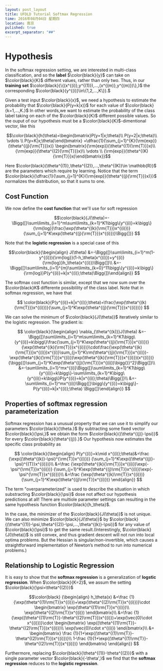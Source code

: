 ```yaml
---
layout: post_layout
title: UFDLD Tutorial Softmax Regression
time: 2016年08月04日 星期四
location: 南京
pulished: true
excerpt_separator: "##"
---
```


# Hypothesis

In the softmax regression setting, we are interested in multi-class classification, and so the **label** $\color{black}{y}$ can take on $\color{black}{K}$ different values, rather than only two. Thus, in our **training set** $\color{black}{\{(x^{(i)},y^{(1)}),...,(x^{(m)},y^{(m)})\},}$ the corresponding $\color{black}{y^{(i)}\in\{1,2,...,K\}}.$

Given a test input $\color{black}{x}$, we need a hypothesis to estimate the probability that 
$\color{black}{P(y=k|x)}$ for each value of $\color{black}{k=1,...,K.}$ In other words,we want to estimate the probability of the class label taking on each of the $\color{black}{K}$ different possible values. So the ouput of our hypothesis must be a $\color{black}{K}$-dimentional vector, like this

$$\color{black}{h(\theta)=\begin{bmatrix}P(y=1|x;\theta)\\
                           P(y=2|x;\theta)\\
                           \vdots         \\
                           P(y=K|x;\theta)\end{bmatrix}
           =\dfrac{1}{\sum_{j=1}^{K}{\rm{exp}}(\theta^{(j){\rm{T}}}x)}
            \begin{bmatrix}{\rm{exp}}(\theta^{(1){\rm{T}}}x)\\
                           {\rm{exp}}(\theta^{(2){\rm{T}}}x)\\
                           \vdots         \\
                           {\rm{exp}}(\theta^{(K){\rm{T}}}x)\end{bmatrix}}$$

Here $\color{black}{\theta^{(1)},\theta^{(2)},...,\theta^{(K)}\in \mathbb{R}}$ are the parameters which require by learning. Notice that the term  $\color{black}{\dfrac{1}{\sum_{j=1}^{K}{\rm{exp}}(\theta^{(j){\rm{T}}}x)}}$ normalizes the distribution, so that it sums to one.


## Cost Function

We now define the **cost function** that we'll use for soft regression

$$\color{black}{J(\theta)=-\Bigg{[}\sum\limits_{i=1}^m\sum\limits_{k=1}^K1\bigg\{y^{(i)}=k\bigg\}{\rm{log}}\frac{\exp(\theta^{(k){\rm{T}}}x^{(i)})}{\sum_{j=1}^K\exp(\theta^{(j){\rm{T}}}x^{(i)})}\Bigg{]}}
$$

Note that the **logistic regression** is a special case of this

$$\color{black}{\begin{align}
J(\theta)
&=-\Bigg{[}\sum\limits_{i=1}^m(1-y^{(i)}){\rm{log}}(1-h_\theta(x^{(i)})+y^{(i)}{\rm{log}}h_\theta(x^{(i)})\Bigg{]}\\
&=-\Bigg{[}\sum\limits_{i=1}^{m}\sum\limits_{k=0}^11\bigg\{y^{(i)}=k\bigg\}{\rm{log}}P(y^{(i)}=k|x^{(i)};\theta)\Bigg{]}\end{align}}
$$


The softmax cost function is similar, except that we now sum over the $\color{black}K$ differente possiblility of the class label. Note that in softmax regression, we have that

$$
\color{black}{P(y^{(i)}=k|x^{(i)};\theta)=\frac{\exp(\theta^{(k){\rm{T}}}x^{(i)})}{\sum_{j=1}^K\exp(\theta^{(j){\rm{T}}}x^{(i)})}}
$$

We can solve the minimum of $\color{black}{J(\theta)}$ iteratively similar to the logistic regression. The gradient is:

$$
\color{black}{\begin{align}
\nabla_{\theta^{(k)}}J(\theta)
&=-\Bigg{[}\sum\limits_{i=1}^m\sum\limits_{k=1}^K1\bigg\{y^{(i)}=k\bigg\}\frac{\sum_{j=1}^K\exp(\theta^{(j){\rm{T}}}x^{(i)})}{\exp(\theta^{(k){\rm{T}}}x^{(i)})}\cdot\frac{\exp(\theta^{(k){\rm{T}}}x^{(i)})x^{(i)}\sum_{j=1}^K\rm(\theta^{(j){\rm{T}}}x^{(i)})-\exp(\theta^{(k){\rm{T}}}x^{(i)})\exp(\theta^{(k){\rm{T}}}x^{(i)})(x^{(i)})}{\bigg{(}\sum_{j=1}^K\exp(\theta^{(j){\rm{T}}}x^{(i)})\bigg{)}^2}\Bigg{]}\\
&=-\sum\limits_{i=1}^mx^{(i)}\Bigg{[}\sum\limits_{k=1}^K1\bigg\{y^{(i)}=k\bigg\}-\sum\limits_{k=1}^K\bigg\{y^{(i)}=k\bigg\}P(y^{(i)}=k|x^{(i)};\theta)\Bigg{]}\\
&=-\sum\limits_{i=1}^mx^{(i)}\Bigg{[}\bigg\{y^{(i)}=k\bigg\}-P(y^{(i)}=k|x^{(i)};\theta)
\Bigg{]}\end{align}}
$$

## Properties of softmax regression parameterization

Softmax regression has a unusual property that we can use it to simplify our parameters $\color{black}{\theta.}$ By subtracting some fixed vector $\color{black}{\psi,}$ we obtain the form $\color{black}{(\theta^{(j)}-\psi)}$ for every $\color{black}{\theta^{(j)}.}$ Our hypothesis now estimates the specific class probability as

$$
\color{black}{\begin{align}
P(y^{(i)}=k\mid x^{(i)};\theta)&=\frac
{\exp((\theta^{(k)}-\psi)^{\rm{T}}x^{(i)})}
{\sum_{j=1}^K\exp((\theta^{(j)}-\psi)^{(T)}x^{(i)})}\\
&=\frac
{\exp(\theta^{(k){\rm{T}}}x^{(i)})\exp(-\psi^{\rm{T}}x^{(i)})}
{\sum_{j=1}^K\exp(\theta^{(j)\rm{T}}x^{(i)})\exp(-\psi^{\rm{T}}x^{(i)})}\\
&=\frac
{\exp(\theta^{(k)\rm{T}}x^{(i)})}{\sum_{j=1}^K\exp(\theta^{(j)\rm{T}}x^{(i)})}
\end{align}}
$$   

The term "overparameterized" is used to describe the situation in which substracting
$\color{black}{\psi}$ dose not affect our hypothesis predictions at all! There are multiole parameter settings can resulting in the same hypothesis function 
$\color{black}{h_\theta}$.

In the case, the minimizer of the $\color{black}{J(\theta)}$ is not unique. We can also minimize $\color{black}{J(\theta)}$ by 
$\color{black}{(\theta^{(1)}-\psi,\theta^{(2)}-\psi,...,\theta^{(k)}-\psi)}$ for any value of $\color{black}{\psi}$ to get the same result.(Interestingly, 
$\color{black}{J(\theta)}$ is still convex, and thus gradient descent will not run into local optima problems. But the Hessian is singular/non-invertible, which causes a straightforward implementation of Newton’s method to run into numerical problems.)

## Relationship to Logistic Regression

It is easy to show that the **softmax regression** is a generalization of **logstic regression**. When $\color{black}{K=2}$, we assum the setting
$\color{black}{\psi=\theta^{(2)}}$ 

$$\color{black}
{\begin{align}
h_\theta(x)
&=\frac
{1}{\exp(\theta^{(1)\rm{T}}x^{(i)})+\exp(\theta^{(2)\rm{T}}x^{(i)})}\cdot
\begin{bmatrix}
\exp(\theta^{(1)\rm{T}}x^{(i)})\\
\exp(\theta^{(2)\rm{T}}x^{(i)})
\end{bmatrix}\\
&=\frac
{1}{\exp((\theta^{(1)\rm{T}}-\theta^{(2)\rm{T}})x^{(i)})+\exp(\vec{0}\cdot x^{(i)})}\cdot
\begin{bmatrix}
\exp((\theta^{(1)\rm{T}}-\theta^{(2)\rm{T}})x^{(i)})\\
\exp(\vec{0}\cdot x^{(i)})
\end{bmatrix}\\
&=
\begin{bmatrix}
\frac
{1}{1+\exp((\theta^{(1)\rm{T}}-\theta^{(2)\rm{T}})x^{(i)})}\\
1-\frac
{1}{1+\exp((\theta^{(1)\rm{T}}-\theta^{(2)\rm{T}})x^{(i)})}
\end{bmatrix}
\end{align}}
$$

Furthermore, replacing $\color{black}{\theta^{(1)}-\theta^{(2)}}$ with a single parameter vector $\color{black}{-\theta',}$ we find that the **softmax regression** reduces to the **logistic regression**.





















                           



